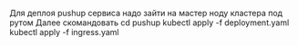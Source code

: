 Для деплоя pushup сервиса надо зайти на мастер ноду кластера под рутом
Далее скомандовать
cd pushup
kubectl apply -f deployment.yaml
kubectl apply -f ingress.yaml

